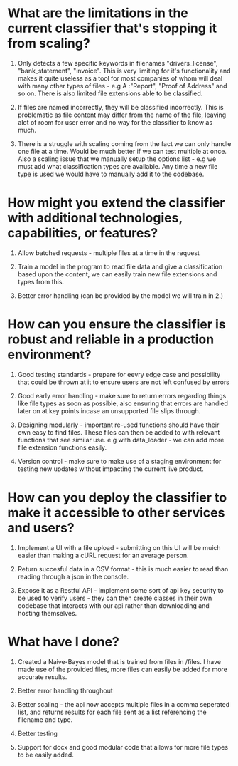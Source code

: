 # What are the limitations in the current classifier that's stopping it from scaling?

1) Only detects a few specific keywords in filenames "drivers_license", "bank_statement", "invoice". This is very limiting for it's functionality and makes it quite useless as a tool for most companies of whom will deal with many other types of files - e.g A :"Report", "Proof of Address" and so on. There is also limited file extensions able to be classified. 

2) If files are named incorrectly, they will be classified incorrectly. This is problematic as file content may differ from the name of the file, leaving alot of room for user error and no way for the classifier to know as much. 


3) There is a struggle with scaling coming from the fact we can only handle one file at a time. Would be much better if we can test multiple at once. Also a scaling issue that we manually setup the options list - e.g we must add what classification types are available. Any time a new file type is used we would have to manually add it to the codebase.

# How might you extend the classifier with additional technologies, capabilities, or features?

1) Allow batched requests - multiple files at a time in the request

2) Train a model in the program to read file data and give a classification based upon the content, we can easily train new file extensions and types from this.

3) Better error handling (can be provided by the model we will train in 2.)

# How can you ensure the classifier is robust and reliable in a production environment?

1) Good testing standards - prepare for eevry edge case and possibility that could be thrown at it to ensure users are not left confused by errors

2) Good early error handling - make sure to return errors regarding things like file types as soon as possible, also ensuring that errors are handled later on at key points incase an unsupported file slips through.

3) Designing modularly - important re-used functions should have their own easy to find files. These files can then be added to with relevant functions that see similar use. e.g with data_loader - we can add more file extension functions easily.

4) Version control - make sure to make use of a staging environment for testing new updates without impacting the current live product.

# How can you deploy the classifier to make it accessible to other services and users?

1) Implement a UI with a file upload - submitting on this UI will be muich easier than making a cURL request for an average person.

2) Return succesful data in a CSV format - this is much easier to read than reading through a json in the console.

3) Expose it as a Restful API - implement some sort of api key security to be used to verify users - they can then create classes in their own codebase that interacts with our api rather than downloading and hosting themselves.


# What have I done?

1) Created a Naive-Bayes model that is trained from files in /files. I have made use of the provided files, more files can easily be added for more accurate results.

2) Better error handling throughout

3) Better scaling - the api now accepts multiple files in a comma seperated list, and returns results for each file sent as a list referencing the filename and type.

4) Better testing

5) Support for docx and good modular code that allows for more file types to be easily added.









